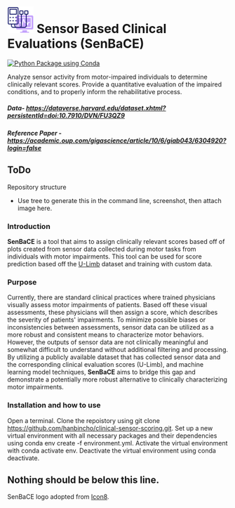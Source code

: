 # <img src= "doc/electromyography.png" height="60"></img> Sensor Based Clinical Evaluations (SenBaCE)
[![Python Package using Conda](https://github.com/hanbincho/clinical-sensor-scoring/actions/workflows/python-package-conda.yml/badge.svg)](https://github.com/hanbincho/clinical-sensor-scoring/actions/workflows/python-package-conda.yml)

Analyze sensor activity from motor-impaired individuals to determine clinically relevant scores. Provide a quantitative evaluation of the impaired conditions, and to properly inform the rehabilitative process. 

##### Data- https://dataverse.harvard.edu/dataset.xhtml?persistentId=doi:10.7910/DVN/FU3QZ9
##### Reference Paper - https://academic.oup.com/gigascience/article/10/6/giab043/6304920?login=false

## ToDo
Repository structure
* Use tree to generate this in the command line, screenshot, then attach image here. 

### Introduction
**SenBaCE** is a tool that aims to assign clinically relevant scores based off of plots created from sensor data collected during motor tasks from individuals with motor impairments. This tool can be used for score prediction based off the [U-Limb](https://academic.oup.com/gigascience/article/10/6/giab043/6304920) dataset and training with custom data.

### Purpose
Currently, there are standard clinical practices where trained physicians visually assess motor impairments of patients. Based off these visual assessments, these physicians will then assign a score, which describes the severity of patients' impairments. To minimize possible biases or inconsistencies between assessments, sensor data can be utilized as a more robust and consistent means to characterize motor behaviors. However, the outputs of sensor data are not clinically meaningful and somewhat difficult to understand without additional filtering and processing. By utilizing a publicly available dataset that has collected sensor data and the corresponding clinical evaluation scores (U-Limb), and machine learning model techniques, **SenBaCE** aims to bridge this gap and demonstrate a potentially more robust alternative to clinically characterizing motor impairments.

### Installation and how to use
Open a terminal.
Clone the repoistory using git clone https://github.com/hanbincho/clinical-sensor-scoring.git.
Set up a new virtual environment with all necessary packages and their dependencies using conda env create -f environment.yml.
Activate the virtual environment with conda activate env.
Deactivate the virtual environment using conda deactivate.

## Nothing should be below this line.
SenBaCE logo adopted from [Icon8](https://icons8.com/icons/set/Electromyograph).

